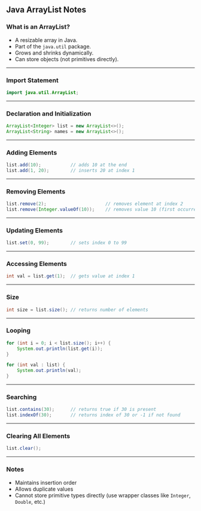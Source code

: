 ## Java ArrayList Notes

### What is an ArrayList?
- A resizable array in Java.
- Part of the `java.util` package.
- Grows and shrinks dynamically.
- Can store objects (not primitives directly).

---

### Import Statement
```java
import java.util.ArrayList;
```

---

### Declaration and Initialization
```java
ArrayList<Integer> list = new ArrayList<>();
ArrayList<String> names = new ArrayList<>();
```

---

### Adding Elements
```java
list.add(10);           // adds 10 at the end
list.add(1, 20);        // inserts 20 at index 1
```

---

### Removing Elements
```java
list.remove(2);                      // removes element at index 2
list.remove(Integer.valueOf(10));    // removes value 10 (first occurrence)
```

---

### Updating Elements
```java
list.set(0, 99);        // sets index 0 to 99
```

---

### Accessing Elements
```java
int val = list.get(1);  // gets value at index 1
```

---

### Size
```java
int size = list.size(); // returns number of elements
```

---

### Looping
```java
for (int i = 0; i < list.size(); i++) {
    System.out.println(list.get(i));
}

for (int val : list) {
    System.out.println(val);
}
```

---

### Searching
```java
list.contains(30);      // returns true if 30 is present
list.indexOf(30);       // returns index of 30 or -1 if not found
```

---

### Clearing All Elements
```java
list.clear();
```

---

### Notes
- Maintains insertion order
- Allows duplicate values
- Cannot store primitive types directly (use wrapper classes like `Integer`, `Double`, etc.)